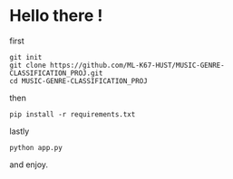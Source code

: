 # Hello there !

first 
~~~
git init
git clone https://github.com/ML-K67-HUST/MUSIC-GENRE-CLASSIFICATION_PROJ.git
cd MUSIC-GENRE-CLASSIFICATION_PROJ
~~~

then
~~~
pip install -r requirements.txt
~~~

lastly

~~~
python app.py 
~~~

and enjoy.